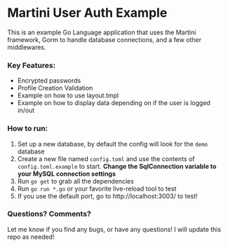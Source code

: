 # Martini User Auth Example

This is an example Go Language application that uses the Martini framework, Gorm to handle database connections, and a few other middlewares.

### Key Features:

 - Encrypted passwords
 - Profile Creation Validation
 - Example on how to use layout.tmpl
 - Example on how to display data depending on if the user is logged in/out


### How to run:

1. Set up a new database, by default the config will look for the `demo` database
2. Create a new file named `config.toml` and use the contents of `config.toml.example` to start.  **Change the SqlConnection variable to your MySQL connection settings**
3. Run `go get` to grab all the dependencies
4. Run `go run *.go` or your favorite live-reload tool to test
5. If you use the default port, go to http://localhost:3003/ to test!

### Questions? Comments?

Let me know if you find any bugs, or have any questions!  I will update this repo as needed!